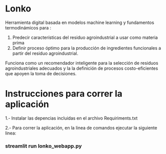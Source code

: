 # Lonko
Herramienta digital basada en modelos machine learning y fundamentos termodinámicos para :
1. Predecir características del residuo agroindustrial a usar como materia prima
2. Definir proceso óptimo para la producción de ingredientes funcionales a partir del residuo agroindustrial.

Funciona como un recomendador inteligente para la selección de residuos agroindustriales adecuados y la la definición de procesos costo-eficientes que apoyen la toma de decisiones.

# Instrucciones para correr la aplicación

1.- Instalar las depencias incluidas en el archivo Requiriments.txt 

2.- Para correr la aplicación, en la linea de comandos ejecutar la siguiente linea: 

### streamlit run lonko_webapp.py
